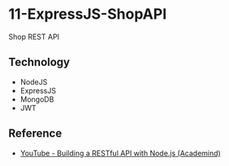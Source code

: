 # 11-ExpressJS-ShopAPI

Shop REST API

## Technology

- NodeJS
- ExpressJS
- MongoDB
- JWT

## Reference

- [YouTube - Building a RESTful API with Node.js (Academind)](https://www.youtube.com/watch?v=0oXYLzuucwE&list=PL55RiY5tL51q4D-B63KBnygU6opNPFk_q)

